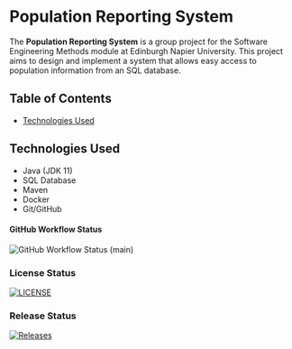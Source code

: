 # Population Reporting System

The **Population Reporting System** is a group project for the Software Engineering Methods module at Edinburgh Napier University.
This project aims to design and implement a system that allows easy access to population information from an SQL database.

## Table of Contents

- [Technologies Used](#technologies-used)


## Technologies Used

- Java (JDK 11)
- SQL Database
- Maven
- Docker
- Git/GitHub


#### GitHub Workflow Status
![GitHub Workflow Status (main)](https://img.shields.io/github/actions/workflow/status/Alanna-Mc/population-reporting-system/main.yml?branch=main)

### License Status
[![LICENSE](https://img.shields.io/github/license/Alanna-Mc/population-reporting-system.svg?style=flat-square)](https://github.com/Alanna-Mc/population-reporting-system/blob/main/LICENSE)

### Release Status
[![Releases](https://img.shields.io/github/release/Alanna-Mc/population-reporting-system/all.svg?style=flat-square)](https://github.com/Alanna-Mc/population-reporting-system/releases)
